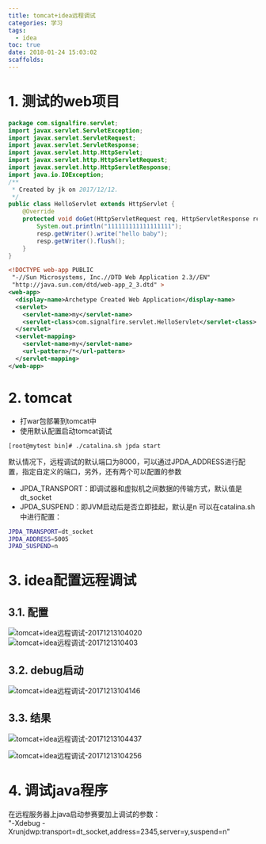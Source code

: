```yaml
---
title: tomcat+idea远程调试
categories: 学习
tags:
  - idea
toc: true
date: 2018-01-24 15:03:02
scaffolds:
---
```

# 1. 测试的web项目
```java
package com.signalfire.servlet;
import javax.servlet.ServletException;
import javax.servlet.ServletRequest;
import javax.servlet.ServletResponse;
import javax.servlet.http.HttpServlet;
import javax.servlet.http.HttpServletRequest;
import javax.servlet.http.HttpServletResponse;
import java.io.IOException;
/**
 * Created by jk on 2017/12/12.
 */
public class HelloServlet extends HttpServlet {
    @Override
    protected void doGet(HttpServletRequest req, HttpServletResponse resp) throws ServletException, IOException {
        System.out.println("111111111111111111");
        resp.getWriter().write("hello baby");
        resp.getWriter().flush();
    }
}
```

```xml
<!DOCTYPE web-app PUBLIC
 "-//Sun Microsystems, Inc.//DTD Web Application 2.3//EN"
 "http://java.sun.com/dtd/web-app_2_3.dtd" >
<web-app>
  <display-name>Archetype Created Web Application</display-name>
  <servlet>
    <servlet-name>my</servlet-name>
    <servlet-class>com.signalfire.servlet.HelloServlet</servlet-class>
  </servlet>
  <servlet-mapping>
    <servlet-name>my</servlet-name>
    <url-pattern>/*</url-pattern>
  </servlet-mapping>
</web-app>
```
# 2. tomcat
- 打war包部署到tomcat中
- 使用默认配置启动tomcat调试
```
[root@mytest bin]# ./catalina.sh jpda start
```
默认情况下，远程调试的默认端口为8000，可以通过JPDA_ADDRESS进行配置，指定自定义的端口，另外，还有两个可以配置的参数
* JPDA_TRANSPORT：即调试器和虚拟机之间数据的传输方式，默认值是dt_socket
* JPDA_SUSPEND：即JVM启动后是否立即挂起，默认是n
可以在catalina.sh中进行配置：
```bash
JPDA_TRANSPORT=dt_socket  
JPDA_ADDRESS=5005  
JPAD_SUSPEND=n  
```

# 3. idea配置远程调试

## 3.1. 配置  
![tomcat+idea远程调试-20171213104020](http://ovasdkxqr.bkt.clouddn.com/image/work/tomcat+idea远程调试-20171213104020.png)  
![tomcat+idea远程调试-2017121310403](http://ovasdkxqr.bkt.clouddn.com/image/work/tomcat+idea远程调试-2017121310403.png)  
## 3.2. debug启动  
![tomcat+idea远程调试-20171213104146](http://ovasdkxqr.bkt.clouddn.com/image/work/tomcat+idea远程调试-20171213104146.png)

## 3.3. 结果
![tomcat+idea远程调试-20171213104437](http://ovasdkxqr.bkt.clouddn.com/image/work/tomcat+idea远程调试-20171213104437.png)

![tomcat+idea远程调试-20171213104256](http://ovasdkxqr.bkt.clouddn.com/image/work/tomcat+idea远程调试-20171213104256.png)

# 4. 调试java程序
在远程服务器上java启动参赛要加上调试的参数：  
"-Xdebug -Xrunjdwp:transport=dt_socket,address=2345,server=y,suspend=n"